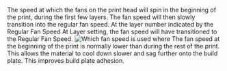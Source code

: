 The speed at which the fans on the print head will spin in the beginning of the print, during the first few layers. The fan speed will then slowly transition into the regular fan speed. At the layer number indicated by the Regular Fan Speed At Layer setting, the fan speed will have transitioned to the Regular Fan Speed.
![Which fan speed is used where](cool_fan_speed.svg)
The fan speed at the beginning of the print is normally lower than during the rest of the print. This allows the material to cool down slower and sag further onto the build plate. This improves build plate adhesion.